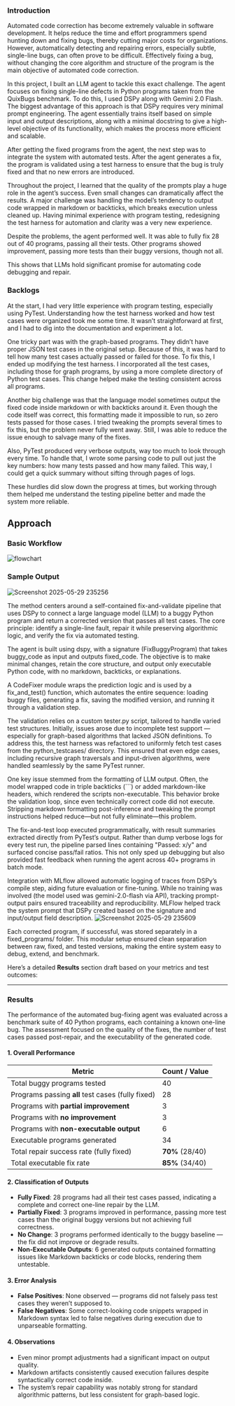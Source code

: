 ### Introduction
Automated code correction has become extremely valuable in software development. It helps reduce the time and effort programmers spend hunting down and fixing bugs, thereby cutting major costs for organizations. However, automatically detecting and repairing errors, especially subtle, single-line bugs, can often prove to be difficult. Effectively fixing a bug, without changing the core algorithm and structure of the program is the main objective of automated code correction.

In this project, I built an LLM agent to tackle this exact challenge. The agent focuses on fixing single-line defects in Python programs taken from the QuixBugs benchmark. To do this, I used DSPy along with Gemini 2.0 Flash. The biggest advantage of this approach is that DSPy requires very minimal prompt engineering. The agent essentially trains itself based on simple input and output descriptions, along with a minimal docstring to give a high-level objective of its functionality, which makes the process more efficient and scalable.

After getting the fixed programs from the agent, the next step was to integrate the system with automated tests. After the agent generates a fix, the program is validated using a test harness to ensure that the bug is truly fixed and that no new errors are introduced. 

Throughout the project, I learned that the quality of the prompts play a huge role in the agent’s success. Even small changes can dramatically affect the results. A major challenge was handling the model’s tendency to output code wrapped in markdown or backticks, which breaks execution unless cleaned up. Having minimal experience with program testing, redesigning the test harness for automation and clarity was a very new experience. 

Despite the problems, the agent performed well. It was able to fully fix 28 out of 40 programs, passing all their tests. Other programs showed improvement, passing more tests than their buggy versions, though not all. 

This shows that LLMs hold significant promise for automating code debugging and repair.


### Backlogs
At the start, I had very little experience with program testing, especially using PyTest. Understanding how the test harness worked and how test cases were organized took me some time. It wasn’t straightforward at first, and I had to dig into the documentation and experiment a lot.

One tricky part was with the graph-based programs. They didn’t have proper JSON test cases in the original setup. Because of this, it was hard to tell how many test cases actually passed or failed for those. To fix this, I ended up modifying the test harness. I incorporated all the test cases, including those for graph programs, by using a more complete directory of Python test cases. This change helped make the testing consistent across all programs.

Another big challenge was that the language model sometimes output the fixed code inside markdown or with backticks around it. Even though the code itself was correct, this formatting made it impossible to run, so zero tests passed for those cases. I tried tweaking the prompts several times to fix this, but the problem never fully went away. Still, I was able to reduce the issue enough to salvage many of the fixes.

Also, PyTest produced very verbose outputs, way too much to look through every time. To handle that, I wrote some parsing code to pull out just the key numbers: how many tests passed and how many failed. This way, I could get a quick summary without sifting through pages of logs.

These hurdles did slow down the progress at times, but working through them helped me understand the testing pipeline better and made the system more reliable.

## Approach

### Basic Workflow
![flowchart](https://github.com/user-attachments/assets/abf86a11-3341-4082-8bf8-b984350d2919)

### Sample Output
![Screenshot 2025-05-29 235256](https://github.com/user-attachments/assets/e20e2d0b-867e-4e33-bc32-ea1bb71a88af)

The method centers around a self-contained fix-and-validate pipeline that uses DSPy to connect a large language model (LLM) to a buggy Python program and return a corrected version that passes all test cases. The core principle: identify a single-line fault, repair it while preserving algorithmic logic, and verify the fix via automated testing.

The agent is built using dspy, with a signature (FixBuggyProgram) that takes buggy_code as input and outputs fixed_code. The objective is to make minimal changes, retain the core structure, and output only executable Python code, with no markdown, backticks, or explanations.

A CodeFixer module wraps the prediction logic and is used by a fix_and_test() function, which automates the entire sequence: loading buggy files, generating a fix, saving the modified version, and running it through a validation step.

The validation relies on a custom tester.py script, tailored to handle varied test structures. Initially, issues arose due to incomplete test support — especially for graph-based algorithms that lacked JSON definitions. To address this, the test harness was refactored to uniformly fetch test cases from the python_testcases/ directory. This ensured that even edge cases, including recursive graph traversals and input-driven algorithms, were handled seamlessly by the same PyTest runner.

One key issue stemmed from the formatting of LLM output. Often, the model wrapped code in triple backticks (```) or added markdown-like headers, which rendered the scripts non-executable. This behavior broke the validation loop, since even technically correct code did not execute. Stripping markdown formatting post-inference and tweaking the prompt instructions helped reduce—but not fully eliminate—this problem.

The fix-and-test loop executed programmatically, with result summaries extracted directly from PyTest’s output. Rather than dump verbose logs for every test run, the pipeline parsed lines containing "Passed: x/y" and surfaced concise pass/fail ratios. This not only sped up debugging but also provided fast feedback when running the agent across 40+ programs in batch mode.

Integration with MLflow allowed automatic logging of traces from DSPy’s compile step, aiding future evaluation or fine-tuning. While no training was involved (the model used was gemini-2.0-flash via API), tracking prompt-output pairs ensured traceability and reproducibility. MLFlow helped track the system prompt that DSPy created based on the signature and input/output field description. 
![Screenshot 2025-05-29 235609](https://github.com/user-attachments/assets/512326e1-1361-4541-9206-bf1fc179630e)


Each corrected program, if successful, was stored separately in a fixed_programs/ folder. This modular setup ensured clean separation between raw, fixed, and tested versions, making the entire system easy to debug, extend, and benchmark.

Here’s a detailed **Results** section draft based on your metrics and test outcomes:

---

### **Results**

The performance of the automated bug-fixing agent was evaluated across a benchmark suite of 40 Python programs, each containing a known one-line bug. The assessment focused on the quality of the fixes, the number of test cases passed post-repair, and the executability of the generated code.

#### **1. Overall Performance**

| Metric                                            | Count / Value   |
| ------------------------------------------------- | --------------- |
| Total buggy programs tested                       | 40              |
| Programs passing **all** test cases (fully fixed) | 28              |
| Programs with **partial improvement**             | 3               |
| Programs with **no improvement**                  | 3               |
| Programs with **non-executable output**           | 6               |
| Executable programs generated                     | 34              |
| Total repair success rate (fully fixed)           | **70%** (28/40) |
| Total executable fix rate                         | **85%** (34/40) |

#### **2. Classification of Outputs**

* **Fully Fixed**: 28 programs had all their test cases passed, indicating a complete and correct one-line repair by the LLM.
* **Partially Fixed**: 3 programs improved in performance, passing more test cases than the original buggy versions but not achieving full correctness.
* **No Change**: 3 programs performed identically to the buggy baseline — the fix did not improve or degrade results.
* **Non-Executable Outputs**: 6 generated outputs contained formatting issues like Markdown backticks or code blocks, rendering them untestable.

#### **3. Error Analysis**

* **False Positives**: None observed — programs did not falsely pass test cases they weren’t supposed to.
* **False Negatives**: Some correct-looking code snippets wrapped in Markdown syntax led to false negatives during execution due to unparseable formatting.

#### **4. Observations**

* Even minor prompt adjustments had a significant impact on output quality.
* Markdown artifacts consistently caused execution failures despite syntactically correct code inside.
* The system’s repair capability was notably strong for standard algorithmic patterns, but less consistent for graph-based logic.



